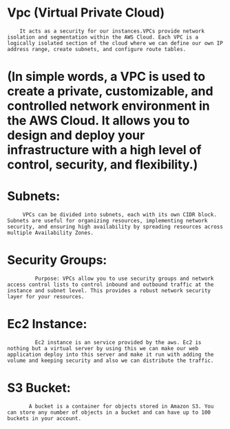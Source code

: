 # Vpc (Virtual Private Cloud)
        It acts as a security for our instances.VPCs provide network isolation and segmentation within the AWS Cloud. Each VPC is a logically isolated section of the cloud where we can define our own IP address range, create subnets, and configure route tables. 

# (In simple words, a VPC is used to create a private, customizable, and controlled network environment in the AWS Cloud. It allows you to design and deploy your infrastructure with a high level of control, security, and flexibility.)

# Subnets:
         VPCs can be divided into subnets, each with its own CIDR block. Subnets are useful for organizing resources, implementing network security, and ensuring high availability by spreading resources across multiple Availability Zones.
# Security Groups:
             Purpose: VPCs allow you to use security groups and network access control lists to control inbound and outbound traffic at the instance and subnet level. This provides a robust network security layer for your resources.
# Ec2 Instance:
             Ec2 instance is an service provided by the aws. Ec2 is nothing but a virtual server by using this we can make our web application deploy into this server and make it run with adding the volume and keeping security and also we can distribute the traffic.
           
# S3 Bucket: 
           A bucket is a container for objects stored in Amazon S3. You can store any number of objects in a bucket and can have up to 100 buckets in your account. 